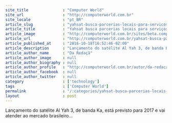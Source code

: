 ```yaml
---
site_title               : "Computer World"
site_url                 : "http://computerworld.com.br"
site_locale              : "pt_BR"
article_slug             : "yahsat-busca-parcerias-locais-para-servicos-de-banda-larga-via-satelite"
article_title            : "Yahsat busca parcerias locais para serviços de banda larga via satélite"
article_image            : "http://computerworld.com.br/sites/beta.computerworld.com.br/files/news_articles/satelite.jpg"
article_url              : "http://computerworld.com.br/yahsat-busca-parcerias-locais-para-servicos-de-banda-larga-satelite"
article_published_at     : "2016-10-18T16:52:46-02:00"
article_description      : "Lançamento do satélite Al Yah 3, de banda Ka, está previsto para 2017 e vai atender ao mercado brasileiro..."
article_author_name      : "Da Redaçã"
article_author_image     : null
article_author_biography : null
article_author_profile   : "http://computerworld.com.br/autor/da-redacao"
article_author_facebook  : null
article_author_twitter   : null
category                 : ['technology']
tags                     : ['Computer World']
permalink                : "/:categories/yahsat-busca-parcerias-locais-para-servicos-de-banda-larga-via-satelite/"
layout                   : post
---
```


Lançamento do satélite Al Yah 3, de banda Ka, está previsto para 2017 e vai atender ao mercado brasileiro...
